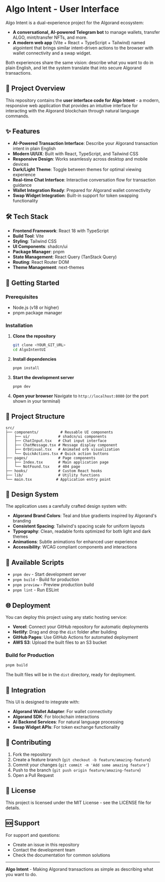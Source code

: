# Algo Intent - User Interface

Algo Intent is a dual-experience project for the Algorand ecosystem:

- **A conversational, AI-powered Telegram bot** to manage wallets, transfer ALGO, mint/transfer NFTs, and more.
- **A modern web app** (Vite + React + TypeScript + Tailwind) named algointent that brings similar intent-driven actions to the browser with wallet connectivity and a swap widget.

Both experiences share the same vision: describe what you want to do in plain English, and let the system translate that into secure Algorand transactions.

## 🎯 Project Overview

This repository contains the **user interface code for Algo Intent** - a modern, responsive web application that provides an intuitive interface for interacting with the Algorand blockchain through natural language commands.

## ✨ Features

- **AI-Powered Transaction Interface**: Describe your Algorand transaction intent in plain English
- **Modern UI/UX**: Built with React, TypeScript, and Tailwind CSS
- **Responsive Design**: Works seamlessly across desktop and mobile devices
- **Dark/Light Theme**: Toggle between themes for optimal viewing experience
- **Real-time Chat Interface**: Interactive conversation flow for transaction guidance
- **Wallet Integration Ready**: Prepared for Algorand wallet connectivity
- **Swap Widget Integration**: Built-in support for token swapping functionality

## 🛠️ Tech Stack

- **Frontend Framework**: React 18 with TypeScript
- **Build Tool**: Vite
- **Styling**: Tailwind CSS
- **UI Components**: shadcn/ui
- **Package Manager**: pnpm
- **State Management**: React Query (TanStack Query)
- **Routing**: React Router DOM
- **Theme Management**: next-themes

## 🚀 Getting Started

### Prerequisites

- Node.js (v18 or higher)
- pnpm package manager

### Installation

1. **Clone the repository**
   ```bash
   git clone <YOUR_GIT_URL>
   cd AlgoIntentUI
   ```

2. **Install dependencies**
   ```bash
   pnpm install
   ```

3. **Start the development server**
   ```bash
   pnpm dev
   ```

4. **Open your browser**
   Navigate to `http://localhost:8080` (or the port shown in your terminal)

## 📁 Project Structure

```
src/
├── components/          # Reusable UI components
│   ├── ui/             # shadcn/ui components
│   ├── ChatInput.tsx   # Chat input interface
│   ├── ChatMessage.tsx # Message display component
│   ├── OrbVisual.tsx   # Animated orb visualization
│   └── QuickActions.tsx # Quick action buttons
├── pages/              # Page components
│   ├── Index.tsx       # Main application page
│   └── NotFound.tsx    # 404 page
├── hooks/              # Custom React hooks
├── lib/                # Utility functions
└── main.tsx           # Application entry point
```

## 🎨 Design System

The application uses a carefully crafted design system with:

- **Algorand Brand Colors**: Teal and blue gradients inspired by Algorand's branding
- **Consistent Spacing**: Tailwind's spacing scale for uniform layouts
- **Typography**: Clean, readable fonts optimized for both light and dark themes
- **Animations**: Subtle animations for enhanced user experience
- **Accessibility**: WCAG compliant components and interactions

## 🔧 Available Scripts

- `pnpm dev` - Start development server
- `pnpm build` - Build for production
- `pnpm preview` - Preview production build
- `pnpm lint` - Run ESLint

## 🌐 Deployment

You can deploy this project using any static hosting service:

- **Vercel**: Connect your GitHub repository for automatic deployments
- **Netlify**: Drag and drop the `dist` folder after building
- **GitHub Pages**: Use GitHub Actions for automated deployment
- **AWS S3**: Upload the built files to an S3 bucket

### Build for Production

```bash
pnpm build
```

The built files will be in the `dist` directory, ready for deployment.

## 🔗 Integration

This UI is designed to integrate with:

- **Algorand Wallet Adapter**: For wallet connectivity
- **Algorand SDK**: For blockchain interactions
- **AI Backend Services**: For natural language processing
- **Swap Widget APIs**: For token exchange functionality

## 🤝 Contributing

1. Fork the repository
2. Create a feature branch (`git checkout -b feature/amazing-feature`)
3. Commit your changes (`git commit -m 'Add some amazing feature'`)
4. Push to the branch (`git push origin feature/amazing-feature`)
5. Open a Pull Request

## 📄 License

This project is licensed under the MIT License - see the LICENSE file for details.

## 🆘 Support

For support and questions:

- Create an issue in this repository
- Contact the development team
- Check the documentation for common solutions

---

**Algo Intent** - Making Algorand transactions as simple as describing what you want to do.
